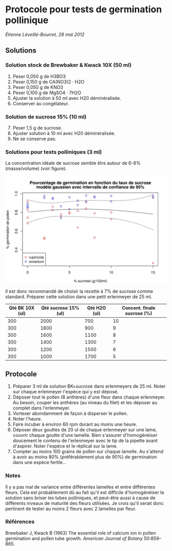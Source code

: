 # Protocole pour tests de germination pollinique
*Étienne Léveillé-Bourret, 28 mai 2012*

## Solutions

### Solution stock de Brewbaker & Kwack 10X (50 ml)
 1. Peser 0,050 g de H3BO3
 2. Peser 0,150 g de CA(NO3)2 · H2O
 3. Peser 0,050 g de KNO3
 4. Peser  0,100 g de MgSO4  ·  7H2O
 5. Ajuster la solution à 50 ml avec H20 déminéralisée.
 6. Conserver au congélateur.

### Solution de sucrose 15% (10 ml)
 7. Peser 1,5 g de sucrose.
 8. Ajuster solution à 10 ml avec H20 déminéralisée.
 9. Ne se conserve pas.

### Solutions pour tests polliniques (3 ml)

La concentration idéale de sucrose semble être autour de 6-8% (masse/volume) (voir figure).

![Test Germination](./germination_success.jpg)

Il est donc recommandé de choisir la recette à 7% de sucrose comme standard. Préparer cette solution dans une petit erlenmeyer de 25 ml.

Qté BK 10X (ul) | Qté sucrose 15% (ul) | Qté H2O (ul) | Concent. finale sucrose (%)
--------------- | -------------------- | ------------ | ---------------------------
300 | 2000 | 700 | 10
300 | 1800 | 900 | 9
300 | 1600 | 1100 | 8
300 | 1400 | 1300 | 7
300 | 1200 | 1500 | 6
300 | 1000 | 1700 | 5

## Protocole
 1. Préparer 3 ml de solution BK+sucrose dans erlenmeyers de 25 ml. Noter sur chaque erlenmeyer l'espèce qui y est déposé.
 2. Déposer tout le pollen (8 anthères) d'une fleur dans chaque erlenmeyer. Au besoin, couper les anthères (au niveau du filet) et les déposer au complet dans l'erlenmeyer.
 3. Vortexer abondamment de façon à disperser le pollen.
 4. Noter l'heure.
 5. Faire incuber à environ 60 rpm durant au moins une heure.
 6. Déposer deux gouttes de 20 ul de chaque erlenmeyer sur une lame, couvrir chaque goutte d'une lamelle. Bien s'assurer d'homogénéiser doucement le contenu de l'erlenmeyer avec le tip de la pipette avant d'aspirer. Noter l'espèce et le réplicat sur la lame.
 7. Compter au moins 100 grains de pollen sur chaque lamelle. Au s'attend à avoir au moins 80% (préférablement plus de 90%) de germination dans une espèce fertile...

### Notes
Il y a pas mal de variance entre différentes lamelles et entre différentes fleurs. Cela est probablement dû au fait qu'il est difficile d'homogénéiser la solution sans briser les tubes polliniques, et peut-être aussi à cause de différents niveaux de maturité des fleurs utilisées. Je crois qu'il serait donc pertinent de tester au moins 2 fleurs avec 2 lamelles par fleur.

### Références

Brewbaker J, Kwack B (1963) The essential role of calcium ion in pollen germination and pollen tube growth. *American Journal of Botany* 50:859–865.
